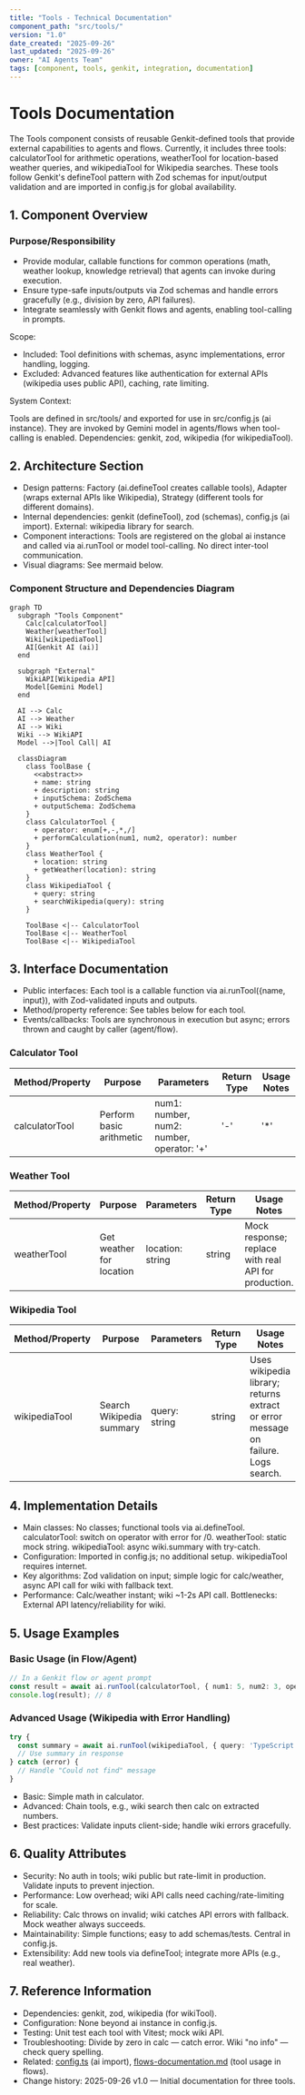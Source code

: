 ```yaml
---
title: "Tools - Technical Documentation"
component_path: "src/tools/"
version: "1.0"
date_created: "2025-09-26"
last_updated: "2025-09-26"
owner: "AI Agents Team"
tags: [component, tools, genkit, integration, documentation]
---
```


# Tools Documentation

The Tools component consists of reusable Genkit-defined tools that provide external capabilities to agents and flows. Currently, it includes three tools: calculatorTool for arithmetic operations, weatherTool for location-based weather queries, and wikipediaTool for Wikipedia searches. These tools follow Genkit's defineTool pattern with Zod schemas for input/output validation and are imported in config.js for global availability.

## 1. Component Overview

### Purpose/Responsibility

- Provide modular, callable functions for common operations (math, weather lookup, knowledge retrieval) that agents can invoke during execution.
- Ensure type-safe inputs/outputs via Zod schemas and handle errors gracefully (e.g., division by zero, API failures).
- Integrate seamlessly with Genkit flows and agents, enabling tool-calling in prompts.

Scope:

- Included: Tool definitions with schemas, async implementations, error handling, logging.
- Excluded: Advanced features like authentication for external APIs (wikipedia uses public API), caching, rate limiting.

System Context:

Tools are defined in src/tools/ and exported for use in src/config.js (ai instance). They are invoked by Gemini model in agents/flows when tool-calling is enabled. Dependencies: genkit, zod, wikipedia (for wikipediaTool).

## 2. Architecture Section

- Design patterns: Factory (ai.defineTool creates callable tools), Adapter (wraps external APIs like Wikipedia), Strategy (different tools for different domains).
- Internal dependencies: genkit (defineTool), zod (schemas), config.js (ai import). External: wikipedia library for search.
- Component interactions: Tools are registered on the global ai instance and called via ai.runTool or model tool-calling. No direct inter-tool communication.
- Visual diagrams: See mermaid below.

### Component Structure and Dependencies Diagram

```mermaid
graph TD
  subgraph "Tools Component"
    Calc[calculatorTool]
    Weather[weatherTool]
    Wiki[wikipediaTool]
    AI[Genkit AI (ai)]
  end

  subgraph "External"
    WikiAPI[Wikipedia API]
    Model[Gemini Model]
  end

  AI --> Calc
  AI --> Weather
  AI --> Wiki
  Wiki --> WikiAPI
  Model -->|Tool Call| AI

  classDiagram
    class ToolBase {
      <<abstract>>
      + name: string
      + description: string
      + inputSchema: ZodSchema
      + outputSchema: ZodSchema
    }
    class CalculatorTool {
      + operator: enum[+,-,*,/]
      + performCalculation(num1, num2, operator): number
    }
    class WeatherTool {
      + location: string
      + getWeather(location): string
    }
    class WikipediaTool {
      + query: string
      + searchWikipedia(query): string
    }

    ToolBase <|-- CalculatorTool
    ToolBase <|-- WeatherTool
    ToolBase <|-- WikipediaTool
```

## 3. Interface Documentation

- Public interfaces: Each tool is a callable function via ai.runTool({name, input}), with Zod-validated inputs and outputs.
- Method/property reference: See tables below for each tool.
- Events/callbacks: Tools are synchronous in execution but async; errors thrown and caught by caller (agent/flow).

### Calculator Tool

| Method/Property | Purpose | Parameters | Return Type | Usage Notes |
|-----------------|---------|------------|-------------|-------------|
| calculatorTool | Perform basic arithmetic | num1: number, num2: number, operator: '+'|'-'|'*'|'/' | number | Throws on divide by zero; logs calculation. |

### Weather Tool

| Method/Property | Purpose | Parameters | Return Type | Usage Notes |
|-----------------|---------|------------|-------------|-------------|
| weatherTool | Get weather for location | location: string | string | Mock response; replace with real API for production. |

### Wikipedia Tool

| Method/Property | Purpose | Parameters | Return Type | Usage Notes |
|-----------------|---------|------------|-------------|-------------|
| wikipediaTool | Search Wikipedia summary | query: string | string | Uses wikipedia library; returns extract or error message on failure. Logs search. |

## 4. Implementation Details

- Main classes: No classes; functional tools via ai.defineTool. calculatorTool: switch on operator with error for /0. weatherTool: static mock string. wikipediaTool: async wiki.summary with try-catch.
- Configuration: Imported in config.js; no additional setup. wikipediaTool requires internet.
- Key algorithms: Zod validation on input; simple logic for calc/weather, async API call for wiki with fallback text.
- Performance: Calc/weather instant; wiki ~1-2s API call. Bottlenecks: External API latency/reliability for wiki.

## 5. Usage Examples

### Basic Usage (in Flow/Agent)

```typescript
// In a Genkit flow or agent prompt
const result = await ai.runTool(calculatorTool, { num1: 5, num2: 3, operator: '+' });
console.log(result); // 8
```

### Advanced Usage (Wikipedia with Error Handling)

```typescript
try {
  const summary = await ai.runTool(wikipediaTool, { query: 'TypeScript' });
  // Use summary in response
} catch (error) {
  // Handle "Could not find" message
}
```

- Basic: Simple math in calculator.
- Advanced: Chain tools, e.g., wiki search then calc on extracted numbers.
- Best practices: Validate inputs client-side; handle wiki errors gracefully.

## 6. Quality Attributes

- Security: No auth in tools; wiki public but rate-limit in production. Validate inputs to prevent injection.
- Performance: Low overhead; wiki API calls need caching/rate-limiting for scale.
- Reliability: Calc throws on invalid; wiki catches API errors with fallback. Mock weather always succeeds.
- Maintainability: Simple functions; easy to add schemas/tests. Central in config.js.
- Extensibility: Add new tools via defineTool; integrate more APIs (e.g., real weather).

## 7. Reference Information

- Dependencies: genkit, zod, wikipedia (for wikiTool).
- Configuration: None beyond ai instance in config.js.
- Testing: Unit test each tool with Vitest; mock wiki API.
- Troubleshooting: Divide by zero in calc — catch error. Wiki "no info" — check query spelling.
- Related: [config.ts](../../src/config.ts) (ai import), [flows-documentation.md](flows-documentation.md) (tool usage in flows).
- Change history: 2025-09-26 v1.0 — Initial documentation for three tools.

